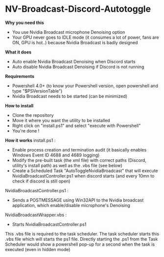 # NV-Broadcast-Discord-Autotoggle

**Why you need this**
- You use Nvidia Broadcast microphone Denoising option
- Your GPU never goes to IDLE mode (it consumes a lot of power, fans are ON, GPU is hot..) because Nvidia Broadcast is badly designed

**What it does**
- Auto enable Nvidia Broadcast Denoising when Discord starts
- Auto disable Nvidia Broadcast Denoising if Discord is not running

**Requirements**
- Powershell 4.0+ (to know your Powershell version, open powershell and type "$PSVersionTable")
- Nvidia Broadcast needs to be started (can be minimized)

**How to install**
- Clone the repository
- Move it where you want the utility to be installed
- Right click on "install.ps1" and select "execute with Powershell"
- You're done !

**How it works**
install.ps1 :
- Enable process creation and termination audit (it basically enables Windows Event ID 4688 and 4689 logging)
- Modify the pre-built task (the xml file) with correct paths (Discord, utility's install path) as well as the .vbs file (see below)
- Create a Scheduled Task "AutoToggleNvidiaBroadcast" that will execute NvidiaBroadcastController.ps1 when discord starts (and every 10mn to check if discord is still open)

NvidiaBroadcastController.ps1 :
- Sends a POSTMESSAGE using Win32API to the Nvidia broadcast application, which enable/disable microphone's Denoising

NvidiaBroadcastWrapper.vbs :
- Starts NvidiaBroadcastController.ps1

This .vbs file is required to the task scheduler. The task scheduler starts this .vbs file which will starts the ps1 file. Directly starting the .ps1 from the Task Scheduler would show a powershell pop-up for a second when the task is executed (even in hidden mode)
